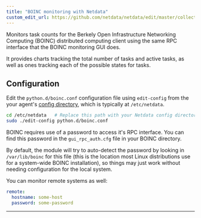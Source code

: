```yaml
---
title: "BOINC monitoring with Netdata"
custom_edit_url: https://github.com/netdata/netdata/edit/master/collectors/python.d.plugin/boinc/README.md
---
```




Monitors task counts for the Berkely Open Infrastructure Networking Computing (BOINC) distributed computing client using the same RPC interface that the BOINC monitoring GUI does.

It provides charts tracking the total number of tasks and active tasks, as well as ones tracking each of the possible states for tasks.

## Configuration

Edit the `python.d/boinc.conf` configuration file using `edit-config` from the your agent's [config
directory](/docs/agent/step-by-step/step-04#find-your-netdataconf-file), which is typically at `/etc/netdata`.

```bash
cd /etc/netdata   # Replace this path with your Netdata config directory, if different
sudo ./edit-config python.d/boinc.conf
```

BOINC requires use of a password to access it's RPC interface.  You can
find this password in the `gui_rpc_auth.cfg` file in your BOINC directory.

By default, the module will try to auto-detect the password by looking
in `/var/lib/boinc` for this file (this is the location most Linux
distributions use for a system-wide BOINC installation), so things may
just work without needing configuration for the local system.

You can monitor remote systems as well:

```yaml
remote:
  hostname: some-host
  password: some-password
```

---


